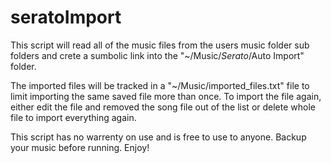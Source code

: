 # seratoImport
This script will read all of the music files from the users music folder sub folders and crete a sumbolic link into the "~/Music/_Serato_/Auto Import" folder. 

The imported files will be tracked in a "~/Music/imported_files.txt" file to limit importing the same saved file more than once. To import the file again, either edit the file and removed the song file out of the list or delete whole file to import everything again. 

This script has no warrenty on use and is free to use to anyone. Backup your music before running. Enjoy!